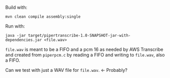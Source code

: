 Build with:

`mvn clean compile assembly:single`

Run with:

`java -jar target/pipertranscribe-1.0-SNAPSHOT-jar-with-dependencies.jar <file.wav>`

`file.wav` is meant to be a FIFO and a pcm 16 as needed by AWS Transcribe 
and created from `piperpcm.c` by reading a FIFO
and writing to `file.wav`, also a FIFO.

Can we test with just a WAV file for `file.wav`. <- Probably?
